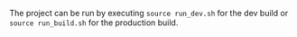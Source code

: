 The project can be run by executing ```source run_dev.sh``` for the dev build or ```source run_build.sh``` for the production build.

